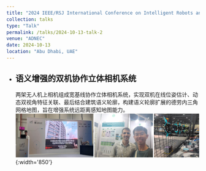 ```yaml
---
title: "2024 IEEE/RSJ International Conference on Intelligent Robots and Systems (IROS)"
collection: talks
type: "Talk"
permalink: /talks/2024-10-13-talk-2
venue: "ADNEC"
date: 2024-10-13
location: "Abu Dhabi, UAE"
---
```


- ## 语义增强的双机协作立体相机系统
  两架无人机上相机组成宽基线协作立体相机系统，实现双机在线位姿估计、动态双视角特征关联、最后结合建筑语义轮廓，构建语义轮廓扩展的德劳内三角网格地图，旨在增强系统远距离感知地图能力。
  ![IROS](./2024IROS.png "IROS"){:width='850'}

